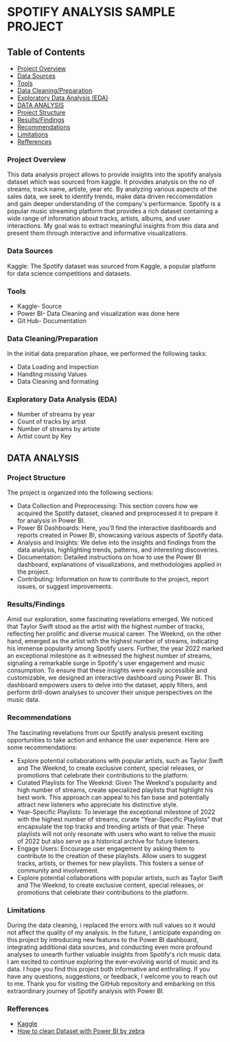 # SPOTIFY ANALYSIS SAMPLE PROJECT

## Table of Contents
- [Project Overview](#project-overview)
- [Data Sources](#data-sources)
- [Tools](#tools)
- [Data Cleaning/Preparation](#data-cleaning)
- [Exploratory Data Analysis (EDA)](#exploratory-data-analysis)
- [DATA ANALYSIS](#dATA-aNALYSIS)
- [Project Structure](#project-structure)
- [Results/Findings](#results/findings)
- [Recommendations](#recommendations)
- [Limitations](#limitations)
- [Refferences](#refferences)
### Project Overview
This data analysis project allows to provide insights into the spotify analysis dataset which was sourced from kaggle. It provides analysis on the no of streams, track name, artiste, year etc. By analyzing various aspects of the sales data, we seek to identify trends, make data driven reccomendation and gain deeper understanding of the company's performance. Spotify is a popular music streaming platform that provides a rich dataset containing a wide range of information about tracks, artists, albums, and user interactions. My goal was to extract meaningful insights from this data and present them through interactive and informative visualizations.

### Data Sources
Kaggle: The Spotify dataset was sourced from Kaggle, a popular platform for data science competitions and datasets.

### Tools
- Kaggle- Source
- Power BI- Data Cleaning and visualization was done here
- Git Hub- Documentation
  
### Data Cleaning/Preparation
In the initial data preparation phase, we performed the following tasks:
- Data Loading and inspection
- Handling missing Values
- Data Cleaning and formating

### Exploratory Data Analysis (EDA)
- Number of streams by year
- Count of tracks by artist
- Number of streams by artiste
- Artist count by Key

## DATA ANALYSIS
### Project Structure
The project is organized into the following sections:
- Data Collection and Preprocessing: This section covers how we acquired the Spotify dataset, cleaned and preprocessed it to prepare it for analysis in Power BI.
- Power BI Dashboards: Here, you'll find the interactive dashboards and reports created in Power BI, showcasing various aspects of Spotify data.
- Analysis and Insights: We delve into the insights and findings from the data analysis, highlighting trends, patterns, and interesting discoveries.
- Documentation: Detailed instructions on how to use the Power BI dashboard, explanations of visualizations, and methodologies applied in the project.
- Contributing: Information on how to contribute to the project, report issues, or suggest improvements.

### Results/Findings
Amid our exploration, some fascinating revelations emerged. We noticed that Taylor Swift stood as the artist with the highest number of tracks, reflecting her prolific and diverse musical career. The Weeknd, on the other hand, emerged as the artist with the highest number of streams, indicating his immense popularity among Spotify users. Further, the year 2022 marked an exceptional milestone as it witnessed the highest number of streams, signaling a remarkable surge in Spotify's user engagement and music consumption. To ensure that these insights were easily accessible and customizable, we designed an interactive dashboard using Power BI. This dashboard empowers users to delve into the dataset, apply filters, and perform drill-down analyses to uncover their unique perspectives on the music data.

### Recommendations
The fascinating revelations from our Spotify analysis present exciting opportunities to take action and enhance the user experience. Here are some recommendations:
- Explore potential collaborations with popular artists, such as Taylor Swift and The Weeknd, to create exclusive content, special releases, or promotions that celebrate their contributions to the platform.
- Curated Playlists for The Weeknd: Given The Weeknd's popularity and high number of streams, create specialized playlists that highlight his best work. This approach can appeal to his fan base and potentially attract new listeners who appreciate his distinctive style.
- Year-Specific Playlists: To leverage the exceptional milestone of 2022 with the highest number of streams, curate "Year-Specific Playlists" that encapsulate the top tracks and trending artists of that year. These playlists will not only resonate with users who want to relive the music of 2022 but also serve as a historical archive for future listeners.
- Engage Users: Encourage user engagement by asking them to contribute to the creation of these playlists. Allow users to suggest tracks, artists, or themes for new playlists. This fosters a sense of community and involvement.
- Explore potential collaborations with popular artists, such as Taylor Swift and The Weeknd, to create exclusive content, special releases, or promotions that celebrate their contributions to the platform.
### Limitations
During the data cleaning, i replaced the errors with null values so it would not affect the quality of my analysis. In the future, I anticipate expanding on this project by introducing new features to the Power BI dashboard, integrating additional data sources, and conducting even more profound analyses to unearth further valuable insights from Spotify's rich music data. I am  excited to continue exploring the ever-evolving world of music and its data. I hope you find this project both informative and enthralling. If you have any questions, suggestions, or feedback, I welcome you to reach out to me. Thank you for visiting the GitHub repository and embarking on this extraordinary journey of Spotify analysis with Power BI.
### Refferences
- [Kaggle](kaggle.com)
- [How to clean Dataset with Power BI by zebra](https://zebrabi.com/guide/how-to-clean-data-in-power-bi/#:~:text=In%20Power%20BI%2C%20you%20can,rows%20that%20have%20missing%20values.)









